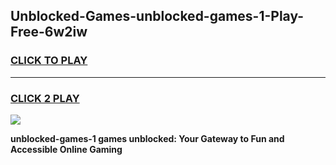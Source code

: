 
## Unblocked-Games-unblocked-games-1-Play-Free-6w2iw
<h3>
<a href="https://premium76.site?title=unblocked-games-1&ref=17A">CLICK TO PLAY</a></h3>
<hr>

<h3>
<a href="https://premium76.site?title=unblocked-games-1&ref=17A">CLICK 2 PLAY</a>
  
</h3>

<a href="https://premium76.site?title=unblocked-games-1&ref=17A"><img src="https://clearcache.store/games.png"></a>


**unblocked-games-1 games unblocked: Your Gateway to Fun and Accessible Online Gaming**
